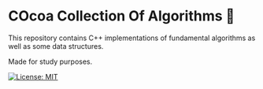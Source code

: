 # COcoa Collection Of Algorithms :chocolate_bar:
This repository contains C++ implementations of fundamental algorithms as well as some data structures.

Made for study purposes.

[![License: MIT](https://img.shields.io/badge/License-MIT-yellow.svg)](https://opensource.org/licenses/MIT)
